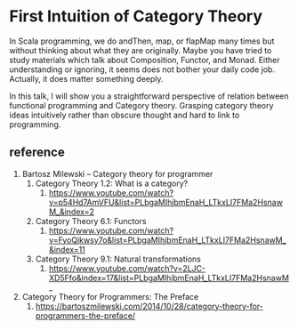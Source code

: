 # First Intuition of Category Theory
In Scala programming, we do andThen, map, or flapMap many times but without thinking about what they are originally. Maybe you have tried to study materials which talk about Composition, Functor, and Monad. Either understanding or ignoring, it seems does not bother your daily code job. Actually, it does matter something deeply. 

In this talk, I will show you a straightforward perspective of relation between functional programming and Category theory. Grasping category theory ideas intuitively rather than obscure thought and hard to link to programming.

## reference
1. Bartosz Milewski – Category theory for programmer
	1. Category Theory 1.2: What is a category? 
		1. https://www.youtube.com/watch?v=p54Hd7AmVFU&list=PLbgaMIhjbmEnaH_LTkxLI7FMa2HsnawM_&index=2
	2. Category Theory 6.1: Functors
		1. https://www.youtube.com/watch?v=FyoQjkwsy7o&list=PLbgaMIhjbmEnaH_LTkxLI7FMa2HsnawM_&index=11
	3. Category Theory 9.1: Natural transformations 
		1. https://www.youtube.com/watch?v=2LJC-XD5Ffo&index=17&list=PLbgaMIhjbmEnaH_LTkxLI7FMa2HsnawM_
2. Category Theory for Programmers: The Preface
	1. https://bartoszmilewski.com/2014/10/28/category-theory-for-programmers-the-preface/
